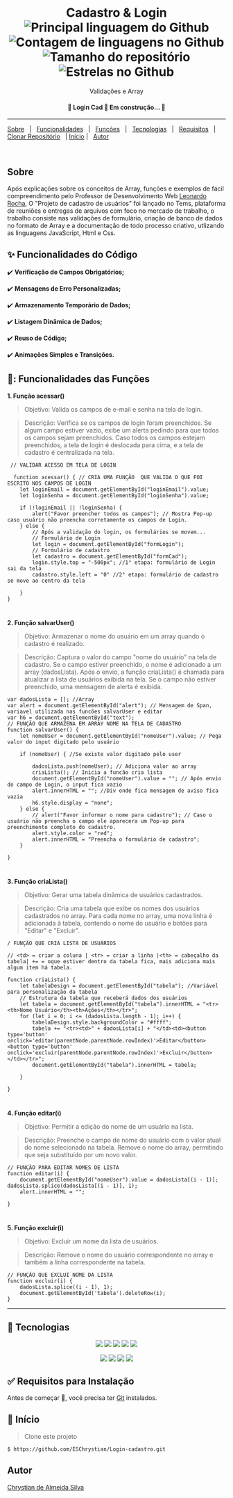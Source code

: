 <h1 align="center">Cadastro & Login <img alt="Principal linguagem do Github" src="https://img.shields.io/github/languages/top/ESChrystian/login-cad?color=56BEB8"/>
  <img alt="Contagem de linguagens no Github" src="https://img.shields.io/github/languages/count/ESChrystian/login-cad?color=56BEB8"/>
  <img alt="Tamanho do repositório" src="https://img.shields.io/github/repo-size/ESChrystian/login-cad?color=56BEB8"/>
 <img alt="Estrelas no Github" src="https://img.shields.io/github/stars/ESChrystian/login-cad?color=56BEB8" /></h1>
<p align=center>Validações e Array </p>

<h4 align="center"> 
	🚧  Login Cad 🚀 Em construção...  🚧
</h4> 
<hr>
<p>
  
  [Sobre](#sobre)  &#xa0; | &#xa0; [Funcionalidades](#sparkles-funcionalidades-do-código) &#xa0; | &#xa0; [Funcões](#-funcionalidades-das-funções) &#xa0; |  &#xa0; [Tecnologias](#rocket-tecnologias) &#xa0;  | &#xa0; [Requisitos](#white_check_mark-requisitos-para-instalação) &#xa0; 
  | &#xa0; [Clonar Repositório](#rocket-tecnologias) &#xa0; | [Início](#checkered_flag-início) |
  &#xa0; [Autor](#autor)
  
 
</p>

<br>

## Sobre
 
Após explicações sobre os conceitos de Array, funções e exemplos de fácil compreendimento pelo Professor de Desenvolvimento Web [Leonardo Rocha](https://github.com/leonardossrocha), O "Projeto de cadastro de usuários" foi lançado no Tems, plataforma de reuniões e entregas de arquivos com foco no mercado de trabalho, o trabalho consiste nas validações de formulário, criação de banco de dados no formato de Array e a documentação de todo processo criativo, utlizando as linguagens JavaScript, Html e Css. 

## :sparkles: Funcionalidades do Código

 ✔️ **Verificação de Campos Obrigatórios;**
 
 ✔️ **Mensagens de Erro Personalizadas;**
 
 ✔️ **Armazenamento Temporário de Dados;**
 
 ✔️ **Listagem Dinâmica de Dados;**

 ✔️ **Reuso de Código;**

 ✔️ **Animações Simples e Transições.**

## 🧾: Funcionalidades das Funções

**1. Função acessar()**
> Objetivo: Valida os campos de e-mail e senha na tela de login.

> Descrição:
> Verifica se os campos de login foram preenchidos.
> Se algum campo estiver vazio, exibe um alerta pedindo para que todos os campos sejam preenchidos.
> Caso todos os campos estejam preenchidos, a tela de login é deslocada para cima, e a tela de cadastro é centralizada na tela.

```
 // VALIDAR ACESSO EM TELA DE LOGIN

  function acessar() { // CRIA UMA FUNÇÃO  QUE VALIDA O QUE FOI ESCRITO NOS CAMPOS DE LOGIN
    let loginEmail = document.getElementById("loginEmail").value;
    let loginSenha = document.getElementById("loginSenha").value;

    if (!loginEmail || !loginSenha) {
        alert("Favor preencher todos os campos"); // Mostra Pop-up caso usuário não preencha corretamente os campos de Login.
    } else {
        // Após a validação do login, os formulários se movem...
        // Formulário de Login
        let login = document.getElementById("formLogin"); 
        // Formulário de cadastro
        let cadastro = document.getElementById("formCad"); 
        login.style.top = "-500px"; //1° etapa: formulário de Login sai da tela
        cadastro.style.left = "0" //2° etapa: formulário de cadastro se move ao centro da tela

    }
} 
```
#

**2. Função salvarUser()**
> Objetivo: Armazenar o nome do usuário em um array quando o cadastro é realizado.

> Descrição:
> Captura o valor do campo "nome do usuário" na tela de cadastro.
> Se o campo estiver preenchido, o nome é adicionado a um array (dadosLista).
> Após o envio, a função criaLista() é chamada para atualizar a lista de usuários exibida na tela.
> Se o campo não estiver preenchido, uma mensagem de alerta é exibida.
```
var dadosLista = []; //Array
var alert = document.getElementById("alert"); // Mensagem de Span, variavel utilizada nas funcões salvarUser e editar
var h6 = document.getElementById("text");
// FUNÇÃO QUE ARMAZENA EM ARRAY NOME NA TELA DE CADASTRO
function salvarUser() {
    let nomeUser = document.getElementById("nomeUser").value; // Pega valor do input digitado pelo usuário

    if (nomeUser) { //Se existe valor digitado pelo user

        dadosLista.push(nomeUser); // Adiciona valor ao array
        criaLista(); // Inicia a funcão cria lista
        document.getElementById("nomeUser").value = ""; // Após envio do campo de Login, o input fica vazio
        alert.innerHTML = ""; //Div onde fica mensagem de aviso fica vazia
        h6.style.display = "none";
    } else {
        // alert("Favor informar o nome para cadastro"); // Caso o usuário não preencha o campo ele aparecera um Pop-up para preenchimento completo do cadastro.
        alert.style.color = "red";
        alert.innerHTML = "Preencha o formulário de cadastro";
    }

}

```
#

**3. Função criaLista()**
> Objetivo: Gerar uma tabela dinâmica de usuários cadastrados.

> Descrição:
> Cria uma tabela que exibe os nomes dos usuários cadastrados no array.
> Para cada nome no array, uma nova linha é adicionada à tabela, contendo o nome do usuário e botões para "Editar" e "Excluir".

```
/ FUNÇÃO QUE CRIA LISTA DE USUÁRIOS

// <td> = criar a coluna | <tr> = criar a linha |<th> = cabeçalho da tabela| += = oque estiver dentro da tabela fica, mais adiciona mais algum item há tabela.

function criaLista() {
    let tabelaDesign = document.getElementById("tabela"); //Variável para personalização da tabela
    // Estrutura da tabela que receberá dados dos usuários
    let tabela = document.getElementById("tabela").innerHTML = "<tr><th>Nome Usuário</th><th>Ações</th></tr>"; 
    for (let i = 0; i <= (dadosLista.length - 1); i++) {
        tabelaDesign.style.backgroundColor = "#ffff";
        tabela += "<tr><td>" + dadosLista[i] + "</td><td><button type='button' onclick='editar(parentNode.parentNode.rowIndex)'>Editar</button><button type='button' onclick='excluir(parentNode.parentNode.rowIndex)'>Excluir</button></td></tr>";
        document.getElementById("tabela").innerHTML = tabela;

    }

}
```
#

**4. Função editar(i)**
> Objetivo: Permitir a edição do nome de um usuário na lista.

> Descrição:
> Preenche o campo de nome do usuário com o valor atual do nome selecionado na tabela.
> Remove o nome do array, permitindo que seja substituído por um novo valor.
```
// FUNÇÃO PARA EDITAR NOMES DE LISTA
function editar(i) {
    document.getElementById("nomeUser").value = dadosLista[(i - 1)]; dadosLista.splice(dadosLista[(i - 1)], 1);
    alert.innerHTML = "";

}
```
#
**5. Função excluir(i)**
> Objetivo: Excluir um nome da lista de usuários.

> Descrição:
> Remove o nome do usuário correspondente no array e também a linha correspondente na tabela.
``` 
// FUNÇÃO QUE EXCLUI NOME DA LISTA
function excluir(i) { 
    dadosLista.splice((i - 1), 1);
    document.getElementById('tabela').deleteRow(i);
}
```
<hr>

## :rocket: Tecnologias ##


<p align="center">
<img align="" src="https://img.shields.io/badge/CSS3-1572B6?style=for-the-badge&logo=css3&logoColor=white">
<img align="" src="https://img.shields.io/badge/HTML5-E34F26?style=for-the-badge&logo=html5&logoColor=white">
<img align="" src="https://img.shields.io/badge/VSCode-0078D4?style=for-the-badge&logo=visual%20studio%20code&logoColor=white">
<img align="" src="https://img.shields.io/badge/GitHub-100000?style=for-the-badge&logo=github&logoColor=white">
<img align="" src="https://img.shields.io/badge/GIT-E44C30?style=for-the-badge&logo=git&logoColor=white ">
</p><p align="center">
<img src="https://img.shields.io/badge/javascript-%23323330.svg?style=for-the-badge&logo=javascript&logoColor=%23F7DF1E">
<img src="https://img.shields.io/badge/markdown-%23000000.svg?style=for-the-badge&logo=markdown&logoColor=white">
<img src="https://img.shields.io/badge/OneDrive-0078D4.svg?style=for-the-badge&logo=microsoftonedrive&logoColor=white">
<img src="https://img.shields.io/badge/linkedin-%230077B5.svg?style=for-the-badge&logo=linkedin&logoColor=white">
</p>  



## :white_check_mark: Requisitos para Instalação ##

Antes de começar :checkered_flag:, você precisa ter [Git](https://git-scm.com) instalados.

## :checkered_flag: Início ##
>  Clone este projeto
```
$ https://github.com/ESChrystian/Login-cadastro.git

```
## Autor ##
[Chrystian de Almeida Silva](https://github.com/ESChrystian)
